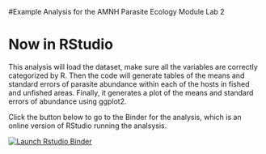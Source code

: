#Example Analysis for the AMNH Parasite Ecology Module Lab 2
# Now in RStudio

This analysis will load the dataset, make sure all the variables are correctly categorized by R. Then the code will generate tables of the means and standard errors of parasite abundance within each of the hosts in fished and unfished areas. Finally, it generates a plot of the means and standard errors of abundance using ggplot2. 

Click the button below to go to the Binder for the analysis, which is an online version of RStudio running the analsysis. 

  <!-- badges: start -->
  [![Launch Rstudio Binder](http://mybinder.org/badge_logo.svg)](https://mybinder.org/v2/gh/wood-lab/amnh_lab2_final/master?urlpath=rstudio)
  <!-- badges: end -->


